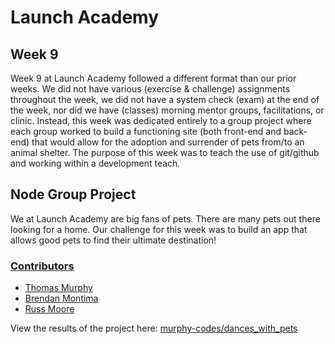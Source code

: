 # Launch Academy

## Week 9

Week 9 at Launch Academy followed a different format than our prior weeks. We did not have various (exercise & challenge) assignments throughout the week, we did not have a system check (exam) at the end of the week, nor did we have (classes) morning mentor groups, facilitations, or clinic. Instead, this week was dedicated entirely to a group project where each group worked to build a functioning site (both front-end and back-end) that would allow for the adoption and surrender of pets from/to an animal shelter. The purpose of this week was to teach the use of git/github and working within a development teach.

## Node Group Project

We at Launch Academy are big fans of pets. There are many pets out there looking for a home. Our challenge for this week was to build an app that allows good pets to find their ultimate destination!

### [Contributors](https://github.com/murphy-codes/dances_with_pets/graphs/contributors)

* [Thomas Murphy](https://github.com/murphy-codes)
* [Brendan Montima](https://github.com/bhmdev)
* [Russ Moore](https://github.com/wrmoore)

View the results of the project here: [murphy-codes/dances_with_pets](https://github.com/murphy-codes/dances_with_pets)